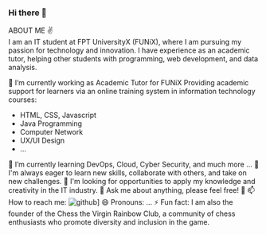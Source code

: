 ### Hi there 👋

<!--
**nguyenhoangminh1106/nguyenhoangminh1106** is a ✨ _special_ ✨ repository because its `README.md` (this file) appears on your GitHub profile.

Here are some ideas to get you started:

- 🔭 I’m currently working on ...
- 🌱 I’m currently learning ...
- 👯 I’m looking to collaborate on ...
- 🤔 I’m looking for help with ...
- 💬 Ask me about ...
- 📫 How to reach me: ...
- 😄 Pronouns: ...
- ⚡ Fun fact: ...
-->

ABOUT ME ✌️  
I am an IT student at FPT UniversityX (FUNiX), where I am pursuing my passion for technology and innovation. I have experience as an academic tutor, helping other students with programming, web development, and data analysis.  

🔭 I’m currently working as Academic Tutor for FUNiX
  Providing academic support for learners via an online training system in information technology courses:
- HTML, CSS, Javascript
- Java Programming
- Computer Network
- UX/UI Design
- ...
  
🌱 I’m currently learning DevOps, Cloud, Cyber Security, and much more ...
👯 I'm always eager to learn new skills, collaborate with others, and take on new challenges.
🤔 I'm looking for opportunities to apply my knowledge and creativity in the IT industry.
💬 Ask me about anything, please feel free! 💪
📫 How to reach me:
![github](https://img.shields.io/badge/GitHub-000000?style=for-the-badge&logo=GitHub&logoColor=white)]
😄 Pronouns: ...
⚡ Fun fact: I am also the founder of the Chess the Virgin Rainbow Club, a community of chess enthusiasts who promote diversity and inclusion in the game.
